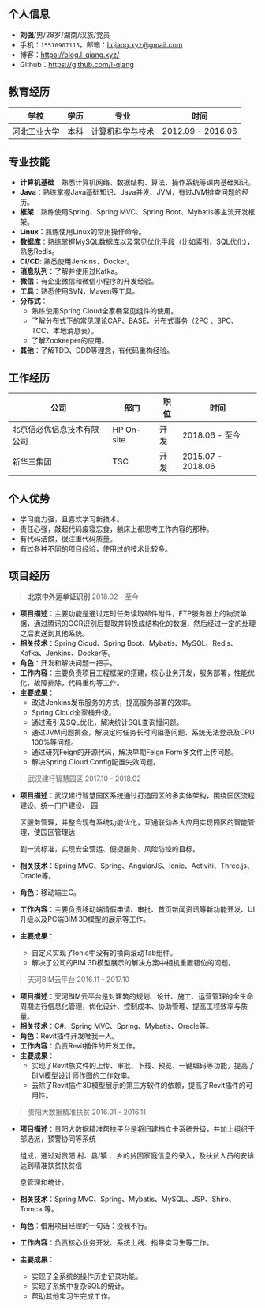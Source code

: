 ## 个人信息

- **刘强**/男/28岁/湖南/汉族/党员
- 手机：`15510907115`，邮箱：l.qiang.xyz@gmail.com
- 博客：https://blog.l-qiang.xyz/
- Github：https://github.com/l-qiang

## 教育经历

| 学校         | 学历 | 专业             | 时间              |
| ------------ | ---- | ---------------- | ----------------- |
| 河北工业大学 | 本科 | 计算机科学与技术 | 2012.09 - 2016.06 |

## 专业技能

- **计算机基础**：熟悉计算机网络、数据结构、算法、操作系统等课内基础知识。
- **Java**：熟练掌握Java基础知识、Java并发、JVM，有过JVM排查问题的经历。
- **框架**：熟练使用Spring、Spring MVC、Spring Boot、Mybatis等主流开发框架。
- **Linux**：熟练使用Linux的常用操作命令。
- **数据库**：熟练掌握MySQL数据库以及常见优化手段（比如索引、SQL优化），熟悉Redis。
- **CI/CD**:  熟悉使用Jenkins、Docker。
- **消息队列**：了解并使用过Kafka。
- **微信**：有企业微信和微信小程序的开发经验。
- **工具**：熟悉使用SVN，Maven等工具。
- **分布式**：
  - 熟练使用Spring Cloud全家桶常见组件的使用。
  - 了解分布式下的常见理论CAP、BASE，分布式事务（2PC 、3PC、TCC、本地消息表）。
  - 了解Zookeeper的应用。
- **其他**：了解TDD、DDD等理念，有代码重构经验。

## 工作经历

| 公司                       | 部门       | 职位 | 时间              |
| -------------------------- | ---------- | ---- | ----------------- |
| 北京信必优信息技术有限公司 | HP On-site | 开发 | 2018.06 - 至今    |
| 新华三集团                 | TSC        | 开发 | 2015.07 - 2018.06 |

## 个人优势

- 学习能力强，且喜欢学习新技术。
- 责任心强，敲起代码废寝忘食，躺床上都思考工作内容的那种。
- 有代码洁癖，很注重代码质量。
- 有过各种不同的项目经验，使用过的技术比较多。



## 项目经历

> **北京中外运单证识别**	2018.02 - 至今

- **项目描述**：主要功能是通过定时任务读取邮件附件，FTP服务器上的物流单据，通过腾讯的OCR识别后提取并转换成结构化的数据，然后经过一定的处理之后发送到其他系统。
- **相关技术**：Spring Cloud、Spring Boot、Mybatis、MySQL、Redis、Kafka、Jenkins、Docker等。
- **角色**：开发和解决问题一把手。
- **工作内容**：主要负责项目工程框架的搭建，核心业务开发，服务部署，性能优化，故障排除，代码重构等工作。
- **主要成果**：
  - 改进Jenkins发布服务的方式，提高服务部署的效率。
  - Spring Cloud全家桶升级。
  - 通过索引及SQL优化，解决统计SQL查询慢问题。
  - 通过JVM问题排查，解决定时任务长时间阻塞问题、系统无法登录及CPU 100%等问题。
  - 通过研究Feign的开源代码，解决早期Feign Form多文件上传问题。
  - 解决Spring Cloud Config配置失效问题。

> 武汉建行智慧园区	2017.10 - 2018.02

- **项目描述**：武汉建行智慧园区系统通过打造园区的多实体架构，围绕园区流程建设、统一门户建设、 园

  区服务管理，并整合现有系统功能优化，互通联动各大应用实现园区的智能管理，使园区管理达

  到一流标准，实现安全营运、便捷服务、风险防控的目标。

- **相关技术**：Spring MVC、Spring、AngularJS、Ionic、Activiti、Three.js、Oracle等。

- **角色**：移动端主C。

- **工作内容**：主要负责移动端请假申请、审批、首页新闻资讯等新功能开发、UI升级以及PC端BIM 3D模型的展示等工作。

- **主要成果**：

  - 自定义实现了Ionic中没有的横向滚动Tab组件。
  - 解决了公司的BIM 3D模型展示的解决方案中相机重置错位的问题。

> 天河BIM云平台	2016.11 - 2017.10

- **项目描述**：天河BIM云平台是对建筑的规划、设计、施工、运营管理的全生命周期进行信息化管理，优化设计、控制成本、协助管理、提高工程效率与质量。
- **相关技术**：C#、Spring MVC、Spring、Mybatis、Oracle等。
- **角色**：Revit插件开发唯我一人。
- **工作内容**：负责Revit插件的开发工作。
- **主要成果**：
  - 实现了Revit族文件的上传、审批、下载、预览、一键编码等功能，提高了BIM模型设计师作图的工作效率。
  - 去除了Revit插件3D模型展示的第三方软件的依赖，提高了Revit插件的可用性。

> 贵阳大数据精准扶贫	2016.01 - 2016.11

- **项目描述**：贵阳大数据精准帮扶平台是将旧建档立卡系统升级，并加上组织干部选派，预警协同等系统

  组成，通过对贵阳 村、县/镇 、乡的贫困家庭信息的录入，及扶贫人员的安排达到精准扶贫扶贫信

  息管理和统计。

- **相关技术**：Spring MVC、Spring、Mybatis、MySQL、JSP、Shiro、Tomcat等。

- **角色**：借用项目经理的一句话：没我不行。

- **工作内容**：负责核心业务开发、系统上线、指导实习生等工作。

- **主要成果**：

  - 实现了全系统的操作历史记录功能。
  - 实现了系统中复杂SQL的统计。
  - 帮助其他实习生完成工作。